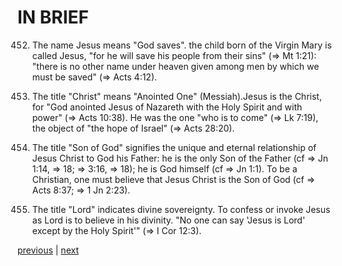 # IN BRIEF

452. The name Jesus means "God saves". the child born of the Virgin Mary is called Jesus, "for he will save his people from their sins" (⇒ Mt 1:21): "there is no other name under heaven given among men by which we must be saved" (⇒ Acts 4:12).

453. The title "Christ" means "Anointed One" (Messiah).Jesus is the Christ, for "God anointed Jesus of Nazareth with the Holy Spirit and with power" (⇒ Acts 10:38). He was the one "who is to come" (⇒ Lk 7:19), the object of "the hope of Israel" (⇒ Acts 28:20).

454. The title "Son of God" signifies the unique and eternal relationship of Jesus Christ to God his Father: he is the only Son of the Father (cf ⇒ Jn 1:14, ⇒ 18; ⇒ 3:16, ⇒ 18); he is God himself (cf ⇒ Jn 1:1). To be a Christian, one must believe that Jesus Christ is the Son of God (cf ⇒ Acts 8:37; ⇒ 1 Jn 2:23).

455. The title "Lord" indicates divine sovereignty. To confess or invoke Jesus as Lord is to believe in his divinity. "No one can say 'Jesus is Lord' except by the Holy Spirit'" (⇒ I Cor 12:3).

[previous](https://github.com/Tenari/non-fiction/blob/master/catechism/__P1H.md) | [next](https://github.com/Tenari/non-fiction/blob/master/catechism/__P1J.md)